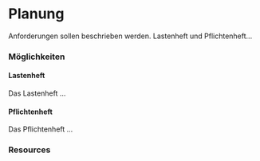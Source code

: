 # Planung

Anforderungen sollen beschrieben werden. Lastenheft und Pflichtenheft...

### Möglichkeiten
#### Lastenheft

Das Lastenheft ...

#### Pflichtenheft

Das Pflichtenheft ...

### Resources
